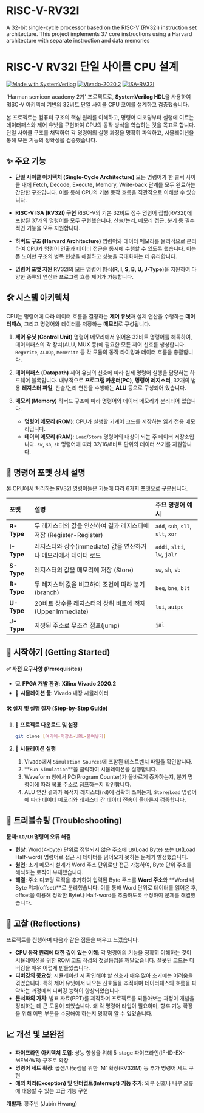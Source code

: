 # RISC-V-RV32I
A 32-bit single-cycle processor based on the RISC-V (RV32I) instruction set architecture. This project implements 37 core instructions using a Harvard architecture with separate instruction and data memories

# RISC-V RV32I 단일 사이클 CPU 설계

[![Made with SystemVerilog](https://img.shields.io/badge/Made%20with-SystemVerilog-1f425f.svg)](https://www.systemverilog.io/)
[![Vivado-2020.2](https://img.shields.io/badge/Vivado-2020.2-blue.svg)](https://www.xilinx.com/)
[![ISA-RV32I](https://img.shields.io/badge/ISA-RV32I-blue.svg)](https://riscv.org/technical/specifications/)

'Harman semicon academy 2기' 프로젝트로, **SystemVerilog HDL**을 사용하여 RISC-V 아키텍처 기반의 32비트 단일 사이클 CPU 코어를 설계하고 검증했습니다.

본 프로젝트는 컴퓨터 구조의 핵심 원리를 이해하고, 명령어 디코딩부터 실행에 이르는 데이터패스와 제어 유닛을 구현하여 CPU의 동작 방식을 학습하는 것을 목표로 합니다. 단일 사이클 구조를 채택하여 각 명령어의 실행 과정을 명확히 파악하고, 시뮬레이션을 통해 모든 기능의 정확성을 검증했습니다.

## ✨ 주요 기능

* **단일 사이클 아키텍처 (Single-Cycle Architecture)**
    모든 명령어가 한 클럭 사이클 내에 Fetch, Decode, Execute, Memory, Write-back 단계를 모두 완료하는 간단한 구조입니다. 이를 통해 CPU의 기본 동작 흐름을 직관적으로 이해할 수 있습니다.

* **RISC-V ISA (RV32I) 구현**
    RISC-V의 기본 32비트 정수 명령어 집합(RV32I)에 포함된 37개의 명령어를 모두 구현했습니다. 산술/논리, 메모리 접근, 분기 등 필수적인 기능을 모두 지원합니다.

* **하버드 구조 (Harvard Architecture)**
    명령어와 데이터 메모리를 물리적으로 분리하여 CPU가 명령어 인출과 데이터 접근을 동시에 수행할 수 있도록 했습니다. 이는 폰 노이만 구조의 병목 현상을 해결하고 성능을 극대화하는 데 유리합니다.

* **명령어 포맷 지원**
    RV32I의 모든 명령어 형식(**R, I, S, B, U, J-Type**)을 지원하여 다양한 종류의 연산과 프로그램 흐름 제어가 가능합니다.

## 🛠️ 시스템 아키텍처

CPU는 명령어에 따라 데이터 흐름을 결정하는 **제어 유닛**과 실제 연산을 수행하는 **데이터패스**, 그리고 명령어와 데이터를 저장하는 **메모리**로 구성됩니다.

1.  **제어 유닛 (Control Unit)**
    명령어 메모리에서 읽어온 32비트 명령어를 해독하여, 데이터패스의 각 장치(ALU, MUX 등)에 필요한 모든 제어 신호를 생성합니다. `RegWrite`, `ALUOp`, `MemWrite` 등 각 모듈의 동작 타이밍과 데이터 흐름을 총괄합니다.

2.  **데이터패스 (Datapath)**
    제어 유닛의 신호에 따라 실제 명령어 실행을 담당하는 하드웨어 블록입니다. 내부적으로 **프로그램 카운터(PC)**, **명령어 레지스터**, 32개의 범용 **레지스터 파일**, 산술/논리 연산을 수행하는 **ALU** 등으로 구성되어 있습니다.

3.  **메모리 (Memory)**
    하버드 구조에 따라 명령어와 데이터 메모리가 분리되어 있습니다.
    * **명령어 메모리 (ROM)**: CPU가 실행할 기계어 코드를 저장하는 읽기 전용 메모리입니다.
    * **데이터 메모리 (RAM)**: `Load`/`Store` 명령어의 대상이 되는 주 데이터 저장소입니다. `sw`, `sh`, `sb` 명령어에 따라 32/16/8비트 단위의 데이터 쓰기를 지원합니다.

## 📖 명령어 포맷 상세 설명

본 CPU에서 처리하는 RV32I 명령어들은 기능에 따라 6가지 포맷으로 구분됩니다.

| 포맷       | 설명                                                                 | 주요 명령어 예시                  |
| :--------- | :------------------------------------------------------------------- | :-------------------------------- |
| **R-Type** | 두 레지스터의 값을 연산하여 결과 레지스터에 저장 (Register-Register) | `add`, `sub`, `sll`, `slt`, `xor`   |
| **I-Type** | 레지스터와 상수(immediate) 값을 연산하거나 메모리에서 데이터 로드      | `addi`, `slti`, `lw`, `jalr`        |
| **S-Type** | 레지스터의 값을 메모리에 저장 (Store)                      | `sw`, `sh`, `sb`                  |
| **B-Type** | 두 레지스터 값을 비교하여 조건에 따라 분기(branch)    | `beq`, `bne`, `blt`               |
| **U-Type** | 20비트 상수를 레지스터의 상위 비트에 적재 (Upper Immediate) | `lui`, `auipc`                    |
| **J-Type** | 지정된 주소로 무조건 점프(jump)                            | `jal`                             |


## 🚀 시작하기 (Getting Started)

#### ✅ 사전 요구사항 (Prerequisites)
* 💻 **FPGA 개발 환경**: **Xilinx Vivado 2020.2**
* 🧪 **시뮬레이션 툴**: Vivado 내장 시뮬레이터 

#### 🛠️ 설치 및 실행 절차 (Step-by-Step Guide)

1.  **📂 프로젝트 다운로드 및 설정**
    ```bash
    git clone [여기에-저장소-URL-붙여넣기]
    ```

2.  **🧪 시뮬레이션 실행**
    1.  Vivado에서 `Simulation Sources`에 포함된 테스트벤치 파일을 확인합니다.
    2.  **`Run Simulation`**을 클릭하여 시뮬레이션을 실행합니다.
    3.  Waveform 창에서 PC(Program Counter)가 올바르게 증가하는지, 분기 명령어에 따라 목표 주소로 점프하는지 확인합니다.
    4.  ALU 연산 결과가 목적지 레지스터(`rd`)에 정확히 쓰이는지, `Store`/`Load` 명령어에 따라 데이터 메모리와 레지스터 간 데이터 전송이 올바른지 검증합니다.

## 🔧 트러블슈팅 (Troubleshooting)

**문제: `LB/LH` 명령어 오류 해결**
* **현상**: Word(4-byte) 단위로 정렬되지 않은 주소에 `LB`(Load Byte) 또는 `LH`(Load Half-word) 명령어로 접근 시 데이터를 읽어오지 못하는 문제가 발생했습니다.
* **원인**: 초기 메모리 설계가 Word 주소 단위로만 접근 가능하여, Byte 단위 주소를 해석하는 로직이 부재했습니다.
* **해결**: 주소 디코딩 로직을 추가하여 입력된 Byte 주소를 **Word 주소**와 **Word 내 Byte 위치(offset)**로 분리했습니다. 이를 통해 Word 단위로 데이터를 읽어온 후, offset을 이용해 정확한 Byte나 Half-word를 추출하도록 수정하여 문제를 해결했습니다.

## 🤔 고찰 (Reflections)

프로젝트를 진행하며 다음과 같은 점들을 배우고 느꼈습니다.
* **CPU 동작 원리에 대한 깊이 있는 이해**: 각 명령어의 기능을 정확히 이해하는 것이 시뮬레이션을 위한 ROM 코드 작성의 첫걸음임을 깨달았습니다. 잘못된 코드는 디버깅을 매우 어렵게 만들었습니다.
* **디버깅의 중요성**: 시뮬레이션 시 확인해야 할 신호가 매우 많아 초기에는 어려움을 겪었습니다. 특히 제어 유닛에서 나오는 신호들을 추적하며 데이터패스의 흐름을 파악하는 과정에서 디버깅 능력이 향상되었습니다.
* **문서화의 가치**: 발표 자료(PPT)를 제작하며 프로젝트를 되돌아보는 과정이 개념을 정리하는 데 큰 도움이 되었습니다. 왜 각 명령어 타입이 필요하며, 향후 기능 확장을 위해 어떤 부분을 수정해야 하는지 명확히 알 수 있었습니다.

## 📈 개선 및 보완점
* **파이프라인 아키텍처 도입**: 성능 향상을 위해 5-stage 파이프라인(IF-ID-EX-MEM-WB) 구조로 확장
* **명령어 세트 확장**: 곱셈/나눗셈을 위한 'M' 확장(RV32IM) 등 추가 명령어 세트 구현
* **예외 처리(Exception) 및 인터럽트(Interrupt) 기능 추가**: 외부 신호나 내부 오류에 대응할 수 있는 고급 기능 구현


**개발자**: 황주빈 (Jubin Hwang)
